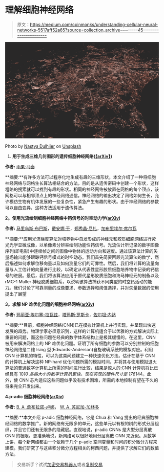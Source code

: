 # 理解细胞神经网络

> 原文：<https://medium.com/coinmonks/understanding-cellular-neural-networks-5517aff52a65?source=collection_archive---------45----------------------->

![](img/0cad70b299fb49358ff2e0f98d52d9a5.png)

Photo by [Nastya Dulhiier](https://unsplash.com/@dulhiier?utm_source=unsplash&utm_medium=referral&utm_content=creditCopyText) on [Unsplash](https://unsplash.com/s/photos/network?utm_source=unsplash&utm_medium=referral&utm_content=creditCopyText)

1.  **用于生成三维几何图形的遗传细胞神经网络(**[**【arXiv】**](https://arxiv.org/pdf/1603.08551)**)**

**作者:** [雨果·马泰](https://arxiv.org/search/?searchtype=author&query=Martay%2C+H)

**摘要:**有许多方法可以程序化地生成有趣的三维形状，本文介绍了一种将细胞神经网络与网格生长算法相结合的方法。目的是从遗传密码中创建一个形状，这样粗略的搜索就可以找到有趣的形状。相同的神经网络被放置在网格的每个顶点，该网格可以与相邻顶点上的神经网络通信。神经网络的输出决定了网格如何生长，允许模仿生物有机体发展的一些复杂性，紧急产生有趣的形状。由于神经网络的参数可以自由变异，这种方法适用于遗传算法。

**2。使用光流绘制细胞神经网络中钙信号的时空动力学(**[**arXiv**](https://arxiv.org/pdf/0912.0265)**)**

**作者:** [马里乌斯·布巴斯](https://arxiv.org/search/?searchtype=author&query=Buibas%2C+M)，[戴安娜·于](https://arxiv.org/search/?searchtype=author&query=Yu%2C+D)，[郑秀晶·尼扎](https://arxiv.org/search/?searchtype=author&query=Nizar%2C+K)，[加布里埃尔·席尔瓦](https://arxiv.org/search/?searchtype=author&query=Silva%2C+G+A)

**摘要:**应用光流梯度算法对培养物中自发形成的神经元和胶质细胞网络进行荧光光学显微成像，以单像素分辨率绘制功能性钙信号。光流估计所记录的数字图像序列(即电影)中连续帧之间的图像中物体的运动方向和速度。通过该算法计算的矢量场输出能够跟踪钙信号模式的时空动态。我们首先简要回顾光流算法的数学，然后描述如何求解位移向量以及如何测量它们的可靠性。然后，我们将计算的流量向量与人工估计的向量进行比较，以确定从代表性星形胶质细胞培养物中记录的钙信号的进展。最后，我们将该算法应用于原代星形胶质细胞和海马神经元的制备以及 rMC-1 Muller 神经胶质细胞系，以说明该算法捕获不同类型的时空钙活动的能力。我们讨论了可靠测量的成像要求、参数选择和阈值选择，并对矢量数据的使用提出了展望

**3。求解 NP 难优化问题的细胞神经网络(**[**arXiv**](https://arxiv.org/pdf/0802.1150)**)**

**作者:** [玛丽亚·埃尔塞-拉瓦兹](https://arxiv.org/search/?searchtype=author&query=Ercsey-Ravasz%2C+M)，[塔玛斯·罗斯卡](https://arxiv.org/search/?searchtype=author&query=Roska%2C+T)，[佐尔坦·内达](https://arxiv.org/search/?searchtype=author&query=N%C3%A9da%2C+Z)

**摘要:**目前，细胞神经网络(CNN)已在模拟计算机上并行实现，并呈现出快速发展的趋势。物理学家必须意识到，这样的计算机适合于以优雅的方式解决实际上重要的问题，而这些问题在经典的数字体系结构上是极其缓慢的。在这里，CNN 被用来解决网格上的 NP 难优化问题。证明了所有细胞的参数可以分别控制的细胞神经网络是二维 Ising 型(Edwards-Anderson)自旋玻璃系统的模拟对应。利用 CNN 计算机的特性，可以为这类问题建立一种快速优化方法。估计在基于 CNN 的计算机上解决这种 NP-hard 优化问题所需的模拟时间，并将其与使用模拟退火算法的普通数字计算机上所需的时间进行比较，结果是惊人的:CNN 计算机将比已经具有 10*10 晶格大小的数字计算机更快。现在实现的硬件尺寸是 176*144。此外，使 CNN 芯片适应这些问题似乎没有技术困难，所需的本地控制有望在不久的将来完全开发出来。

**4.p-adic 细胞神经网络(**[**arXiv**](https://arxiv.org/pdf/2107.07980)**)**

**作者:** [B. A .詹布拉诺-卢娜](https://arxiv.org/search/?searchtype=author&query=Zambrano-Luna%2C+B+A)， [W. A .苏尼加-加林多](https://arxiv.org/search/?searchtype=author&query=Z%C3%BA%C3%B1iga-Galindo%2C+W+A)

**摘要:**本文介绍 p-adic 细胞神经网络，它是 Chua 和 Yang 提出的经典细胞神经网络的数学推广。新的网络有无限多的单元，这些单元以有根的树的形式分层组织，并且它们还有无限多的隐藏层。直观地说，p-adic CNNs 是大型分层离散 CNN 的极限。更准确地说，新网络可以很好地用分层离散 CNN 来近似。从数学上讲，每个新网络都由一个依赖于几个 p-adic 空间变量和时间的积分微分方程来建模。我们研究了与这些积分微分方程相关的柯西问题，并提供了求解它们的数值方法。

> 交易新手？试试[加密交易机器人](/coinmonks/crypto-trading-bot-c2ffce8acb2a)或者[复制交易](/coinmonks/top-10-crypto-copy-trading-platforms-for-beginners-d0c37c7d698c)